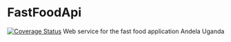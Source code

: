 # FastFoodApi
[![Coverage Status](https://coveralls.io/repos/github/Gfreedoms/FastFoodApi/badge.svg?branch=master)](https://coveralls.io/github/Gfreedoms/FastFoodApi?branch=master)
Web service for the fast food application Andela Uganda
